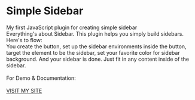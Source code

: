 # Simple Sidebar
My first JavaScript plugin for creating simple sidebar<br>
Everything's about Sidebar. This plugin helps you simply build sidebars.<br>
Here's to flow:<br>
You create the button, set up the sidebar environments inside the button, target the element to be the sidebar, set your favorite color for sidebar background. And your sidebar is done. Just fit in any content inside of the sidebar.
<br><br>
For Demo & Documentation:<br><br>
<a href='http://alfianchandra.me'>VISIT MY SITE</a>
